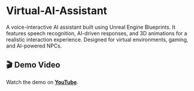 # Virtual-AI-Assistant
A voice-interactive AI assistant built using Unreal Engine Blueprints. It features speech recognition, AI-driven responses, and 3D animations for a realistic interaction experience. Designed for virtual environments, gaming, and AI-powered NPCs.

## 🎬 Demo Video  
Watch the demo on **[YouTube](https://www.youtube.com/watch?v=L3JC4Rzjc_Q)**.


